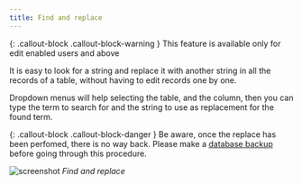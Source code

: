 ```yaml
---
title: Find and replace
---
```



{: .callout-block .callout-block-warning }
This feature is available only for edit enabled users and above

It is easy to look for a string and replace it with another string 
in all the records of a table, without having to edit records one by one.

Dropdown menus will help selecting the table, and the column, then
you can type the term to search for and the string to use as replacement 
for the found term.

{: .callout-block .callout-block-danger }
Be aware, once the replace has been perfomed, there is no way back.
Please make a [database backup](/usage/backup) before going through this procedure.

![screenshot](../../images/usage/find-replace.png "Find and replace")
*Find and replace*

